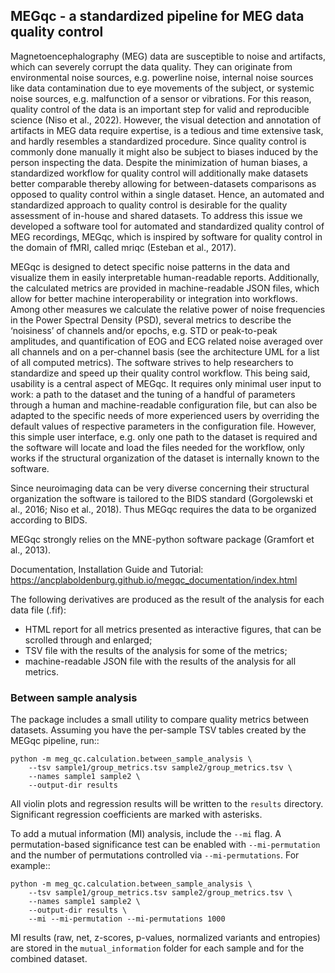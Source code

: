 ## MEGqc - a standardized pipeline for MEG data quality control

Magnetoencephalography (MEG) data are susceptible to noise and artifacts, which can severely corrupt the data quality. They can originate from environmental noise sources, e.g. powerline noise, internal noise sources like data contamination due to eye movements of the subject, or systemic noise sources, e.g. malfunction of a sensor or vibrations. For this reason, quality control of the data is an important step for valid and reproducible science (Niso et al., 2022). However, the visual detection and annotation of artifacts in MEG data require expertise, is a tedious and time extensive task, and hardly resembles a standardized procedure. Since quality control is commonly done manually it might also be subject to biases induced by the person inspecting the data. Despite the minimization of human biases, a standardized workflow for quality control will additionally make datasets better comparable thereby allowing for between-datasets comparisons as opposed to quality control within a single dataset. Hence, an automated and standardized approach to quality control is desirable for the quality assessment of in-house and shared datasets. To address this issue we developed a software tool for automated and standardized quality control of MEG recordings, MEGqc, which is inspired by software for quality control in the domain of fMRI, called mriqc (Esteban et al., 2017). 

MEGqc is designed to detect specific noise patterns in the data and visualize them in easily interpretable human-readable reports. Additionally, the calculated metrics are provided in machine-readable JSON files, which allow for better machine interoperability or integration into workflows. Among other measures we calculate the relative power of noise frequencies in the Power Spectral Density (PSD), several metrics to describe the ‘noisiness’ of channels and/or epochs, e.g. STD or peak-to-peak amplitudes, and quantification of EOG and ECG related noise averaged over all channels and on a per-channel basis (see the architecture UML for a list of all computed metrics). The software strives to help researchers to standardize and speed up their quality control workflow. This being said, usability is a central aspect of MEGqc. It requires only minimal user input to work: a path to the dataset and the tuning of a handful of parameters through a human and machine-readable configuration file, but can also be adapted to the specific needs of more experienced users by overriding the default values of respective parameters in the configuration file. However, this simple user interface, e.g. only one path to the dataset is required and the software will locate and load the files needed for the workflow, only works if the structural organization of the dataset is internally known to the software. 

Since neuroimaging data can be very diverse concerning their structural organization the software is tailored to the BIDS standard (Gorgolewski et al., 2016; Niso et al., 2018). Thus MEGqc requires the data to be organized according to BIDS. 

MEGqc strongly relies on the MNE-python software package (Gramfort et al., 2013).

Documentation, Installation Guide and Tutorial: https://ancplaboldenburg.github.io/megqc_documentation/index.html

The following derivatives are produced as the result of the analysis for each data file (.fif):

- HTML report for all metrics presented as interactive figures, that can be scrolled through and enlarged;
- TSV file with the results of the analysis for some of the metrics;
- machine-readable JSON file with the results of the analysis for all metrics.

### Between sample analysis

The package includes a small utility to compare quality metrics between
datasets. Assuming you have the per-sample TSV tables created by the MEGqc
pipeline, run::

    python -m meg_qc.calculation.between_sample_analysis \
        --tsv sample1/group_metrics.tsv sample2/group_metrics.tsv \
        --names sample1 sample2 \
        --output-dir results

All violin plots and regression results will be written to the ``results``
directory. Significant regression coefficients are marked with asterisks.

To add a mutual information (MI) analysis, include the ``--mi`` flag. A
permutation-based significance test can be enabled with ``--mi-permutation``
and the number of permutations controlled via ``--mi-permutations``. For
example::

    python -m meg_qc.calculation.between_sample_analysis \
        --tsv sample1/group_metrics.tsv sample2/group_metrics.tsv \
        --names sample1 sample2 \
        --output-dir results \
        --mi --mi-permutation --mi-permutations 1000

MI results (raw, net, z-scores, p-values, normalized variants and entropies)
are stored in the ``mutual_information`` folder for each sample and for the
combined dataset.
